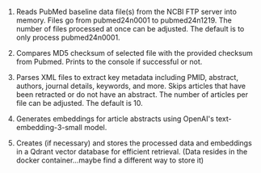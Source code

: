 
1. Reads PubMed baseline data file(s) from the NCBI FTP server into memory. Files go from pubmed24n0001 to pubmed24n1219. The number of files processed at once can be adjusted. The default is to only process pubmed24n0001.

2. Compares MD5 checksum of selected file with the provided checksum from Pubmed. Prints to the console if successful or not.

3. Parses XML files to extract key metadata including PMID, abstract, authors, journal details, keywords, and more. Skips articles that have been retracted or do not have an abstract. The number of articles per file can be adjusted. The default is 10.

4. Generates embeddings for article abstracts using OpenAI's text-embedding-3-small model.

5. Creates (if necessary) and stores the processed data and embeddings in a Qdrant vector database for efficient retrieval. (Data resides in the docker container...maybe find a different way to store it)
